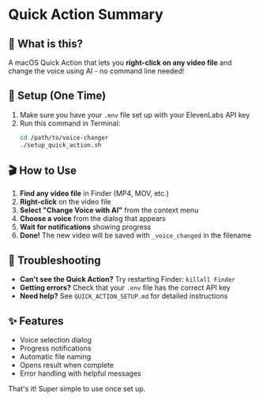 # Quick Action Summary

## 🎯 What is this?

A macOS Quick Action that lets you **right-click on any video file** and change the voice using AI - no command line needed!

## 🚀 Setup (One Time)

1. Make sure you have your `.env` file set up with your ElevenLabs API key
2. Run this command in Terminal:
   ```bash
   cd /path/to/voice-changer
   ./setup_quick_action.sh
   ```

## 🎬 How to Use

1. **Find any video file** in Finder (MP4, MOV, etc.)
2. **Right-click** on the video file
3. **Select "Change Voice with AI"** from the context menu
4. **Choose a voice** from the dialog that appears
5. **Wait for notifications** showing progress
6. **Done!** The new video will be saved with `_voice_changed` in the filename

## 🔧 Troubleshooting

- **Can't see the Quick Action?** Try restarting Finder: `killall Finder`
- **Getting errors?** Check that your `.env` file has the correct API key
- **Need help?** See `QUICK_ACTION_SETUP.md` for detailed instructions

## ✨ Features

- Voice selection dialog
- Progress notifications
- Automatic file naming
- Opens result when complete
- Error handling with helpful messages

That's it! Super simple to use once set up. 
